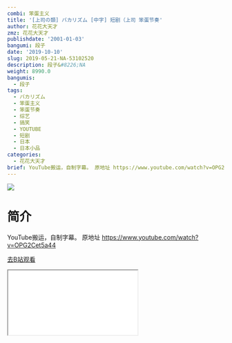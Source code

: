 ```yaml
---
combi: 笨蛋主义
title: '[上司の類] バカリズム [中字] 短剧（上司 笨蛋节奏'
author: 花花大天才
zmz: 花花大天才
publishdate: '2001-01-03'
bangumi: 段子
date: '2019-10-10'
slug: 2019-05-21-NA-53102520
description: 段子&#8226;NA
weight: 8990.0
bangumis:
  - 段子
tags:
  - バカリズム
  - 笨蛋主义
  - 笨蛋节奏
  - 综艺
  - 搞笑
  - YOUTUBE
  - 短剧
  - 日本
  - 日本小品
categories:
  - 花花大天才
brief: YouTube搬运，自制字幕。 原地址 https://www.youtube.com/watch?v=OPG2Cet5a44
---
```

![](https://raw.githubusercontent.com/tcgriffith/owaraisite/master/static/tmpimg/bc1d764181ed373b5a0950d62742e886c8f03f1a.jpg.480.jpg)
# 简介  
YouTube搬运，自制字幕。
原地址 https://www.youtube.com/watch?v=OPG2Cet5a44  

[去B站观看](https://www.bilibili.com/video/av53102520/)
<div class ="resp-container"><iframe class="testiframe" src="//player.bilibili.com/player.html?aid=53102520"", scrolling="no", allowfullscreen="true" > </iframe></div> 
